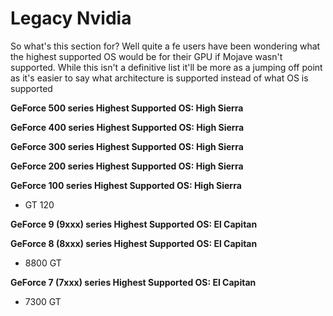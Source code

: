 # Legacy Nvidia

So what's this section for? Well quite a fe users have been wondering what the highest supported OS would be for their GPU if Mojave wasn't supported. While this isn't a definitive list it'll be more as a jumping off point as it's easier to say what architecture is supported instead of what OS is supported

**GeForce 500 series Highest Supported OS: High Sierra**

**GeForce 400 series Highest Supported OS: High Sierra**

**GeForce 300 series Highest Supported OS: High Sierra**

**GeForce 200 series Highest Supported OS: High Sierra**

**GeForce 100 series Highest Supported OS: High Sierra**

* GT 120

**GeForce 9 \(9xxx\) series Highest Supported OS: El Capitan**

**GeForce 8 \(8xxx\) series Highest Supported OS: El Capitan**

* 8800 GT

**GeForce 7 \(7xxx\) series Highest Supported OS: El Capitan**

* 7300 GT

